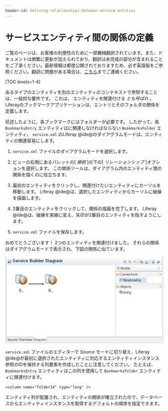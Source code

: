 ```yaml
---
header-id: defining-relationships-between-service-entities
---
```


# サービスエンティティ間の関係の定義

<p class="alert alert-info"><span class="wysiwyg-color-blue120">ご覧のページは、お客様の利便性のために一部機械翻訳されています。また、ドキュメントは頻繁に更新が加えられており、翻訳は未完成の部分が含まれることをご了承ください。最新情報は都度公開されておりますため、必ず英語版をご参照ください。翻訳に問題がある場合は、<a href="mailto:support-content-jp@liferay.com">こちら</a>までご連絡ください。</span></p>

[TOC levels=1-4]

あるタイプのエンティティを別のエンティティのコンテキストで参照することは、一般的な要件です。 これは、</em> エンティティを関連付ける *とも呼ばれ* 。 Liferayのブックマークアプリケーションは、エントリとそのフォルダの関係を定義します。</p>

前述したように、各ブックマークにはフォルダーが必要です。 したがって、各 `BookmarksEntry` エンティティはに関連しなければならない `BookmarksFolder` エンティティ。 `service.xml` のLiferay @ide@のダイアグラムモードは、エンティティの関連</code>容易にします。

1.  `service.xml` ファイルのダイアグラムモードを選択します。

2.  ビューの右側にあるパレットの[ *接続* ]の下の[ *リレーションシップ* ]オプションを選択します。 この関係ツールは、ダイアグラム内のエンティティ間の関係を描くのに役立ちます。

3.  最初のエンティティをクリックし、関連付けたいエンティティにカーソルを移動します。 Liferay @ide@は、選択したエンティティからカーソルに破線を描画します。

4.  2番目のエンティティをクリックして、関係の描画を完了します。 Liferay @ide@は、破線を実線に変え、矢印が2番目のエンティティを指すようにします。

5.  `service.xml` ファイルを保存します。

おめでとうございます！ 2つのエンティティを関連付けました。 それらの関係はダイアグラムモードで表示され、下図の関係に似ています。

![図1：エンティティの関連付けは、Liferay @ide@の <code>service.xml</code>の*図*モードのスナップです。](../../../../images/service-builder-relate-entities.png)

`service.xml` ファイルのエディターで *Source* モードに切り替え、Liferay @ide@が最初に選択されたエンティティに対応するエンティティインスタンス参照のIDを保持する列要素を作成したことに注意してください。 たとえば、 `BookmarksEntry` エンティティはこの列を使用して `BookmarksFolder` エンティティに関連付けます。

    <column name="folderId" type="long" />

エンティティ列が配置され、エンティティの関係が確立されたので、データベースからエンティティインスタンスを取得するデフォルトの順序を指定できます。

